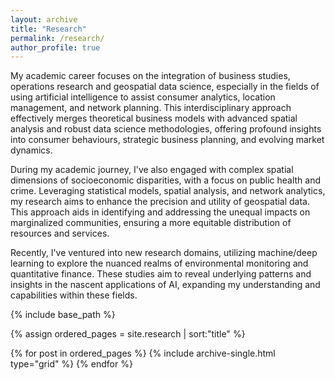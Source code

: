 ```yaml
---
layout: archive
title: "Research"
permalink: /research/
author_profile: true
---
```


My academic career focuses on the integration of business studies, operations research and geospatial data science, especially in the fields of using artificial intelligence to assist consumer analytics, location management, and network planning. This interdisciplinary approach effectively merges theoretical business models with advanced spatial analysis and robust data science methodologies, offering profound insights into consumer behaviours, strategic business planning, and evolving market dynamics.

During my academic journey, I've also engaged with complex spatial dimensions of socioeconomic disparities, with a focus on public health and crime. Leveraging statistical models, spatial analysis, and network analytics, my research aims to enhance the precision and utility of geospatial data. This approach aids in identifying and addressing the unequal impacts on marginalized communities, ensuring a more equitable distribution of resources and services.

Recently, I've ventured into new research domains, utilizing machine/deep learning to explore the nuanced realms of environmental monitoring and quantitative finance. These studies aim to reveal underlying patterns and insights in the nascent applications of AI, expanding my understanding and capabilities within these fields.




<nbsp>

{% include base_path %}

{% assign ordered_pages = site.research | sort:"title" %}

{% for post in ordered_pages %}
  {% include archive-single.html type="grid" %}
{% endfor %}

